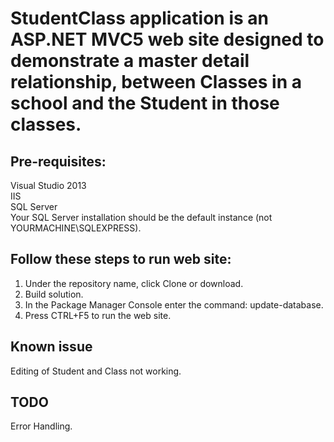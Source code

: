 

# StudentClass application is an ASP.NET MVC5 web site designed to demonstrate a master detail relationship, between Classes in a school and the Student in those classes.


## Pre-requisites:<br />
Visual Studio 2013<br />
IIS<br />
SQL Server<br />
Your SQL Server installation should be the default instance (not YOURMACHINE\SQLEXPRESS).


## Follow these steps to run web site:
1. Under the repository name, click Clone or download. 
2. Build solution.
3. In the Package Manager Console enter the command: update-database.
4. Press CTRL+F5 to run the web site.


## Known issue 
Editing of Student and Class not working. 


## TODO
Error Handling.
